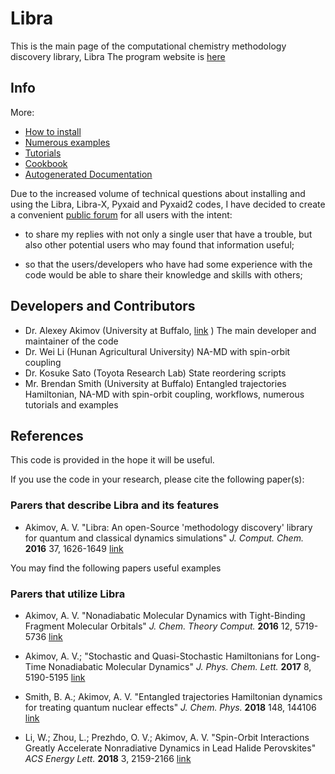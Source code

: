 # Libra

This is the main page of the computational chemistry methodology discovery library, Libra
The program website is [here](https://quantum-dynamics-hub.github.io/libra/index.html)

## Info

More:

* [How to install](https://quantum-dynamics-hub.github.io/libra/installation.html)
* [Numerous examples](/tests)
* [Tutorials](https://quantum-dynamics-hub.github.io/libra/tutorials.html)
* [Cookbook](/cookbook/README.md)
* [Autogenerated Documentation](https://quantum-dynamics-hub.github.io/libra-code/)


Due to the increased volume of technical questions about installing and using the 
Libra, Libra-X, Pyxaid and Pyxaid2 codes, I have decided to create a convenient 
[public forum](https://groups.google.com/forum/#!forum/quantum-dynamics-hub)
for all users with the intent:

 - to share my replies with not only a single user that have a trouble, but also other
   potential users who may found that information useful;

 - so that the users/developers who have had some experience with the code would be able to share their
   knowledge and skills with others;


## Developers and Contributors

  * Dr. Alexey Akimov (University at Buffalo, [link](https://akimovlab.github.io/index.html) )  The main developer and maintainer of the code
  * Dr. Wei Li (Hunan Agricultural University)  NA-MD with spin-orbit coupling
  * Dr. Kosuke Sato (Toyota Research Lab) State reordering scripts
  * Mr. Brendan Smith (University at Buffalo) Entangled trajectories Hamiltonian, NA-MD with spin-orbit coupling, workflows, 
                    numerous tutorials and examples


## References

This code is provided in the hope it will be useful. 


  If you use the code in your research, please cite the following paper(s):

  ### Parers that describe Libra and its features 

  * Akimov, A. V. "Libra: An open-Source 'methodology discovery' library for quantum and classical dynamics simulations" 
  *J. Comput. Chem.*  **2016**  37, 1626-1649 [link](http://onlinelibrary.wiley.com/doi/10.1002/jcc.24367/full)


  You may find the following papers useful examples
  ### Parers that utilize Libra

  * Akimov, A. V. "Nonadiabatic Molecular Dynamics with Tight-Binding Fragment Molecular Orbitals" 
  *J. Chem. Theory Comput.*  **2016** 12, 5719-5736 [link](http://pubs.acs.org/doi/abs/10.1021/acs.jctc.6b00955)

  * Akimov, A. V.; "Stochastic and Quasi-Stochastic Hamiltonians for Long-Time Nonadiabatic Molecular Dynamics"
  *J. Phys. Chem. Lett.*  **2017** 8, 5190-5195 [link](http://pubs.acs.org/doi/abs/10.1021/acs.jpclett.7b02185)

  * Smith, B. A.; Akimov, A. V. "Entangled trajectories Hamiltonian dynamics for treating quantum nuclear effects" 
  *J. Chem. Phys.* **2018** 148, 144106 [link](https://doi.org/10.1063/1.5022573)

  * Li, W.; Zhou, L.; Prezhdo, O. V.; Akimov, A. V. "Spin-Orbit Interactions Greatly Accelerate Nonradiative Dynamics
  in Lead Halide Perovskites" *ACS Energy Lett.* **2018** 3, 2159-2166 [link](https://doi.org/10.1021/acsenergylett.8b01226)




